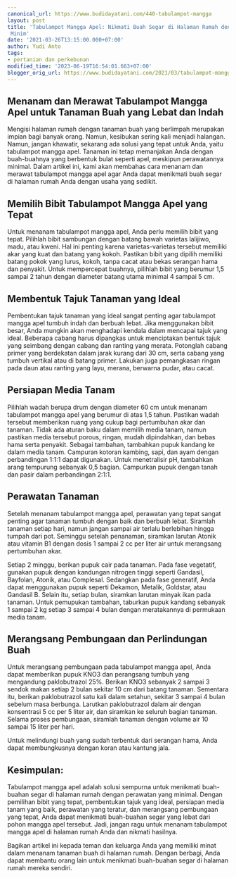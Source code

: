 ```yaml
---
canonical_url: https://www.budidayatani.com/440-tabulampot-mangga
layout: post
title: 'Tabulampot Mangga Apel: Nikmati Buah Segar di Halaman Rumah dengan Perawatan
 Minim'
date: '2021-03-26T13:15:00.000+07:00'
author: Yudi Anto
tags:
- pertanian dan perkebunan
modified_time: '2023-06-19T16:54:01.663+07:00'
blogger_orig_url: https://www.budidayatani.com/2021/03/tabulampot-mangga-apel-untuk-yang-sibuk.html
---
```


## Menanam dan Merawat Tabulampot Mangga Apel untuk Tanaman Buah yang Lebat dan Indah

Mengisi halaman rumah dengan tanaman buah yang berlimpah merupakan impian bagi banyak orang. Namun, kesibukan sering kali menjadi halangan. Namun, jangan khawatir, sekarang ada solusi yang tepat untuk Anda, yaitu tabulampot mangga apel. Tanaman ini tetap memanjakan Anda dengan buah-buahnya yang berbentuk bulat seperti apel, meskipun perawatannya minimal. Dalam artikel ini, kami akan membahas cara menanam dan merawat tabulampot mangga apel agar Anda dapat menikmati buah segar di halaman rumah Anda dengan usaha yang sedikit.

## Memilih Bibit Tabulampot Mangga Apel yang Tepat

Untuk menanam tabulampot mangga apel, Anda perlu memilih bibit yang tepat. Pilihlah bibit sambungan dengan batang bawah varietas lalijiwo, madu, atau kweni. Hal ini penting karena varietas-varietas tersebut memiliki akar yang kuat dan batang yang kokoh. Pastikan bibit yang dipilih memiliki batang pokok yang lurus, kokoh, tanpa cacat atau bekas serangan hama dan penyakit. Untuk mempercepat buahnya, pilihlah bibit yang berumur 1,5 sampai 2 tahun dengan diameter batang utama minimal 4 sampai 5 cm.

## Membentuk Tajuk Tanaman yang Ideal

Pembentukan tajuk tanaman yang ideal sangat penting agar tabulampot mangga apel tumbuh indah dan berbuah lebat. Jika menggunakan bibit besar, Anda mungkin akan menghadapi kendala dalam mencapai tajuk yang ideal. Beberapa cabang harus dipangkas untuk menciptakan bentuk tajuk yang seimbang dengan cabang dan ranting yang merata. Potonglah cabang primer yang berdekatan dalam jarak kurang dari 30 cm, serta cabang yang tumbuh vertikal atau di batang primer. Lakukan juga pemangkasan ringan pada daun atau ranting yang layu, merana, berwarna pudar, atau cacat.

## Persiapan Media Tanam

Pilihlah wadah berupa drum dengan diameter 60 cm untuk menanam tabulampot mangga apel yang berumur di atas 1,5 tahun. Pastikan wadah tersebut memberikan ruang yang cukup bagi pertumbuhan akar dan tanaman. Tidak ada aturan baku dalam memilih media tanam, namun pastikan media tersebut porous, ringan, mudah dipindahkan, dan bebas hama serta penyakit. Sebagai tambahan, tambahkan pupuk kandang ke dalam media tanam. Campuran kotoran kambing, sapi, dan ayam dengan perbandingan 1:1:1 dapat digunakan. Untuk menetralisir pH, tambahkan arang tempurung sebanyak 0,5 bagian. Campurkan pupuk dengan tanah dan pasir dalam perbandingan 2:1:1.

## Perawatan Tanaman

Setelah menanam tabulampot mangga apel, perawatan yang tepat sangat penting agar tanaman tumbuh dengan baik dan berbuah lebat. Siramlah tanaman setiap hari, namun jangan sampai air terlalu berlebihan hingga tumpah dari pot. Seminggu setelah penanaman, siramkan larutan Atonik atau vitamin B1 dengan dosis 1 sampai 2 cc per liter air untuk merangsang pertumbuhan akar.

Setiap 2 minggu, berikan pupuk cair pada tanaman. Pada fase vegetatif, gunakan pupuk dengan kandungan nitrogen tinggi seperti Gandasil, Bayfolan, Atonik, atau Complesal. Sedangkan pada fase generatif, Anda dapat menggunakan pupuk seperti Dekamon, Metalik, Goldstar, atau Gandasil B. Selain itu, setiap bulan, siramkan larutan minyak ikan pada tanaman. Untuk pemupukan tambahan, taburkan pupuk kandang sebanyak 1 sampai 2 kg setiap 3 sampai 4 bulan dengan meratakannya di permukaan media tanam.

## Merangsang Pembungaan dan Perlindungan Buah

Untuk merangsang pembungaan pada tabulampot mangga apel, Anda dapat memberikan pupuk KNO3 dan perangsang tumbuh yang mengandung paklobutrazol 25%. Berikan KNO3 sebanyak 2 sampai 3 sendok makan setiap 2 bulan sekitar 10 cm dari batang tanaman. Sementara itu, berikan paklobutrazol satu kali dalam setahun, sekitar 3 sampai 4 bulan sebelum masa berbunga. Larutkan paklobutrazol dalam air dengan konsentrasi 5 cc per 5 liter air, dan siramkan ke seluruh bagian tanaman. Selama proses pembungaan, siramlah tanaman dengan volume air 10 sampai 15 liter per hari.

Untuk melindungi buah yang sudah terbentuk dari serangan hama, Anda dapat membungkusnya dengan koran atau kantung jala.

## Kesimpulan:

Tabulampot mangga apel adalah solusi sempurna untuk menikmati buah-buahan segar di halaman rumah dengan perawatan yang minimal. Dengan pemilihan bibit yang tepat, pembentukan tajuk yang ideal, persiapan media tanam yang baik, perawatan yang teratur, dan merangsang pembungaan yang tepat, Anda dapat menikmati buah-buahan segar yang lebat dari pohon mangga apel tersebut. Jadi, jangan ragu untuk menanam tabulampot mangga apel di halaman rumah Anda dan nikmati hasilnya.

Bagikan artikel ini kepada teman dan keluarga Anda yang memiliki minat dalam menanam tanaman buah di halaman rumah. Dengan berbagi, Anda dapat membantu orang lain untuk menikmati buah-buahan segar di halaman rumah mereka sendiri.

